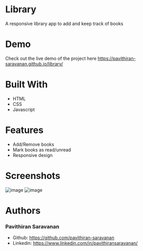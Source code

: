 # Library
A responsive library app to add and keep track of books

# Demo
Check out the live demo of the project here https://pavithiran-saravanan.github.io/library/

# Built With
- HTML
- CSS
- Javascript

# Features
- Add/Remove books
- Mark books as read/unread
- Responsive design

# Screenshots
![image](https://github.com/pavithiran-saravanan/library/assets/63770646/d9927f07-3132-480a-b15c-426f859239b3)
![image](https://github.com/pavithiran-saravanan/library/assets/63770646/5aa47ec4-6d3e-4c7d-9033-1c0edd70ab0d)

# Authors
### Pavithiran Saravanan
- Github: https://github.com/pavithiran-saravanan
- Linkedin: https://www.linkedin.com/in/pavithiransaravanan/

